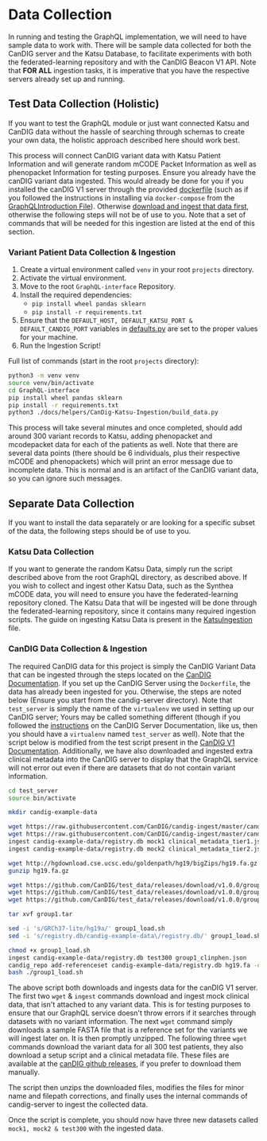 # Data Collection

In running and testing the GraphQL implementation, we will need to have sample data to work with. There will be sample data collected for both the CanDIG server and the Katsu Database, to facilitate experiments with both the federated-learning repository and with the CanDIG Beacon V1 API. Note that **FOR ALL** ingestion tasks, it is imperative that you have the respective servers already set up and running.

## Test Data Collection (Holistic)

If you want to test the GraphQL module or just want connected Katsu and CanDIG data without the hassle of searching through schemas to create your own data, the holistic approach described here should work best.

This process will connect CanDIG variant data with Katsu Patient Information and will generate random mCODE Packet Information as well as phenopacket Information for testing purposes. Ensure you already have the canDIG variant data ingested. This would already be done for you if you installed the canDIG V1 server through the provided [dockerfile](helpers/candig-server/Dockerfile) (such as if you followed the instructions in installing via `docker-compose` from the [GraphQLIntroduction File](GraphQLIntroduction.md)). Otherwise [download and ingest that data first](#canDIG), otherwise the following steps will not be of use to you. Note that a set of commands that will be needed for this ingestion are listed at the end of this section.

### Variant Patient Data Collection & Ingestion

1. Create a virtual environment called `venv` in your root `projects` directory.
2. Activate the virtual environment.
3. Move to the root `GraphQL-interface` Repository.
4. Install the required dependencies:
   - `pip install wheel pandas sklearn`
   - `pip install -r requirements.txt`
5. Ensure that the `DEFAULT_HOST, DEFAULT_KATSU_PORT & DEFAULT_CANDIG_PORT` variables in [defaults.py](helpers/CanDig-Katsu-Ingestion/defaults.py) are set to the proper values for your machine.
6. Run the Ingestion Script!

Full list of commands (start in the root `projects` directory):

```bash
python3 -m venv venv
source venv/bin/activate
cd GraphQL-interface
pip install wheel pandas sklearn
pip install -r requirements.txt
python3 ./docs/helpers/CanDig-Katsu-Ingestion/build_data.py
```

This process will take several minutes and once completed, should add around 300 variant records to Katsu, adding phenopacket and mcodepacket data for each of the patients as well. Note that there are several data points (there should be 6 individuals, plus their respective mCODE and phenopackets) which will print an error message due to incomplete data. This is normal and is an artifact of the CanDIG variant data, so you can ignore such messages.

## Separate Data Collection

If you want to install the data separately or are looking for a specific subset of the data, the following steps should be of use to you.

### Katsu Data Collection

If you want to generate the random Katsu Data, simply run the script described above from the root GraphQL directory, as described above. If you wish to collect and ingest other Katsu Data, such as the Synthea mCODE data, you will need to ensure you have the federated-learning repository cloned. The Katsu Data that will be ingested will be done through the federated-learning repository, since it contains many required ingestion scripts. The guide on ingesting Katsu Data is present in the [KatsuIngestion](KatsuIngestion.md) file.

<div id='canDIG'>

### CanDIG Data Collection & Ingestion

The required CanDIG data for this project is simply the CanDIG Variant Data that can be ingested through the steps located on the [CanDIG Documentation](https://candig-server.readthedocs.io/en/v1.5.0-alpha/data.html#reads-variants-and-references-data). If you set up the CanDIG Server using the `Dockerfile`, the data has already been ingested for you. Otherwise, the steps are noted below (Ensure you start from the candig-server directory). Note that `test_server` is simply the name of the `virtualenv` we used in setting up our CanDIG server; Yours may be called something different (though if you followed the [instructions](https://candig-server.readthedocs.io/en/v1.5.0-alpha/development.html#standalone-candig-server-setup) on the CanDIG Server Documentation, like us, then you should have a `virtualenv` named `test_server` as well). Note that the script below is modified from the test script present in the [CanDIG V1 Documentation](https://candig-server.readthedocs.io/en/v1.5.0-alpha/development.html#standalone-candig-server-setup). Additionally, we have also downloaded and ingested extra clinical metadata into the CanDIG server to display that the GraphQL service will not error out even if there are datasets that do not contain variant information.

```bash
cd test_server
source bin/activate

mkdir candig-example-data

wget https://raw.githubusercontent.com/CanDIG/candig-ingest/master/candig/ingest/mock_data/clinical_metadata_tier1.json
wget https://raw.githubusercontent.com/CanDIG/candig-ingest/master/candig/ingest/mock_data/clinical_metadata_tier2.json
ingest candig-example-data/registry.db mock1 clinical_metadata_tier1.json
ingest candig-example-data/registry.db mock2 clinical_metadata_tier2.json

wget http://hgdownload.cse.ucsc.edu/goldenpath/hg19/bigZips/hg19.fa.gz
gunzip hg19.fa.gz

wget https://github.com/CanDIG/test_data/releases/download/v1.0.0/group1.tar
wget https://github.com/CanDIG/test_data/releases/download/v1.0.0/group1_load.sh
wget https://github.com/CanDIG/test_data/releases/download/v1.0.0/group1_clinphen.json

tar xvf group1.tar

sed -i 's/GRCh37-lite/hg19a/' group1_load.sh
sed -i 's/registry.db/candig-example-data\/registry.db/' group1_load.sh

chmod +x group1_load.sh
ingest candig-example-data/registry.db test300 group1_clinphen.json
candig_repo add-referenceset candig-example-data/registry.db hg19.fa -d "hg19a reference genome" --name hg19a
bash ./group1_load.sh
```

The above script both downloads and ingests data for the canDIG V1 server. The first two `wget` & `ingest` commands download and ingest mock clinical data, that isn't attached to any variant data. This is for testing purposes to ensure that our GraphQL service doesn't throw errors if it searches through datasets with no variant information. The next `wget` command simply downloads a sample FASTA file that is a reference set for the variants we will ingest later on. It is then promptly unzipped. The following three `wget` commands download the variant data for all 300 test patients, they also download a setup script and a clinical metadata file. These files are available at the [canDIG github releases](https://github.com/CanDIG/sample-data-generator/releases), if you prefer to download them manually.

The script then unzips the downloaded files, modifies the files for minor name and filepath corrections, and finally uses the internal commands of candig-server to ingest the collected data.

Once the script is complete, you should now have three new datasets called `mock1, mock2 & test300` with the ingested data.
